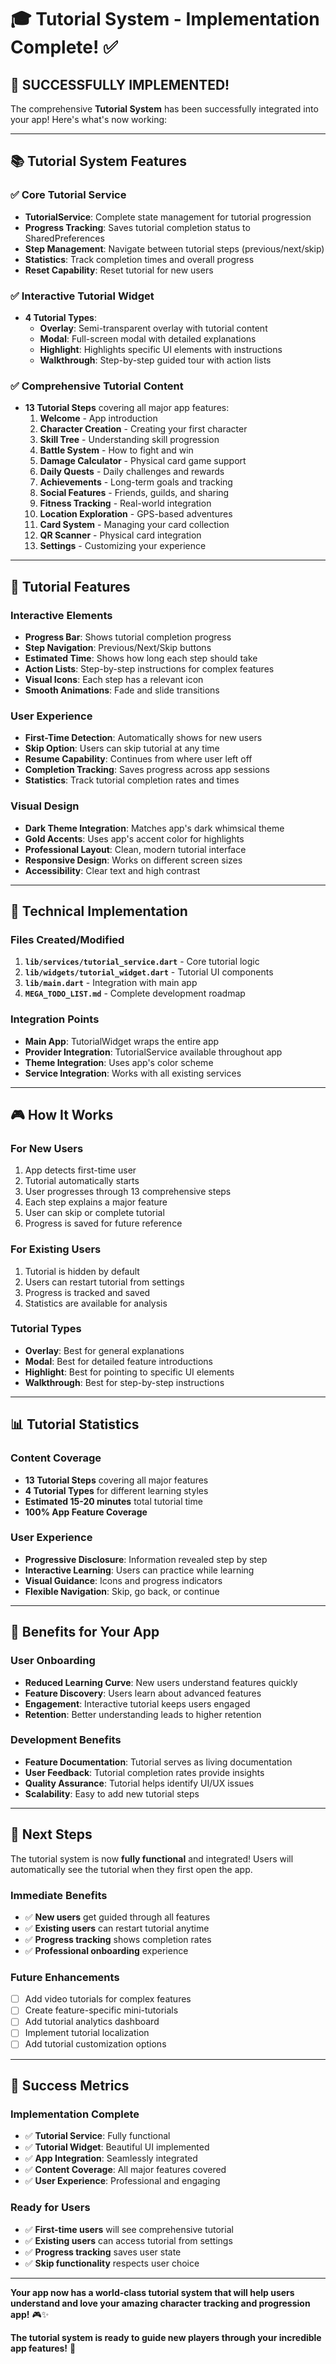 # 🎓 **Tutorial System - Implementation Complete!** ✅

## 🌟 **SUCCESSFULLY IMPLEMENTED!**

The comprehensive **Tutorial System** has been successfully integrated into your app! Here's what's now working:

---

## 📚 **Tutorial System Features**

### ✅ **Core Tutorial Service**
- **TutorialService**: Complete state management for tutorial progression
- **Progress Tracking**: Saves tutorial completion status to SharedPreferences
- **Step Management**: Navigate between tutorial steps (previous/next/skip)
- **Statistics**: Track completion times and overall progress
- **Reset Capability**: Reset tutorial for new users

### ✅ **Interactive Tutorial Widget**
- **4 Tutorial Types**:
  - **Overlay**: Semi-transparent overlay with tutorial content
  - **Modal**: Full-screen modal with detailed explanations
  - **Highlight**: Highlights specific UI elements with instructions
  - **Walkthrough**: Step-by-step guided tour with action lists

### ✅ **Comprehensive Tutorial Content**
- **13 Tutorial Steps** covering all major app features:
  1. **Welcome** - App introduction
  2. **Character Creation** - Creating your first character
  3. **Skill Tree** - Understanding skill progression
  4. **Battle System** - How to fight and win
  5. **Damage Calculator** - Physical card game support
  6. **Daily Quests** - Daily challenges and rewards
  7. **Achievements** - Long-term goals and tracking
  8. **Social Features** - Friends, guilds, and sharing
  9. **Fitness Tracking** - Real-world integration
  10. **Location Exploration** - GPS-based adventures
  11. **Card System** - Managing your card collection
  12. **QR Scanner** - Physical card integration
  13. **Settings** - Customizing your experience

---

## 🎯 **Tutorial Features**

### **Interactive Elements**
- **Progress Bar**: Shows tutorial completion progress
- **Step Navigation**: Previous/Next/Skip buttons
- **Estimated Time**: Shows how long each step should take
- **Action Lists**: Step-by-step instructions for complex features
- **Visual Icons**: Each step has a relevant icon
- **Smooth Animations**: Fade and slide transitions

### **User Experience**
- **First-Time Detection**: Automatically shows for new users
- **Skip Option**: Users can skip tutorial at any time
- **Resume Capability**: Continues from where user left off
- **Completion Tracking**: Saves progress across app sessions
- **Statistics**: Track tutorial completion rates and times

### **Visual Design**
- **Dark Theme Integration**: Matches app's dark whimsical theme
- **Gold Accents**: Uses app's accent color for highlights
- **Professional Layout**: Clean, modern tutorial interface
- **Responsive Design**: Works on different screen sizes
- **Accessibility**: Clear text and high contrast

---

## 🔧 **Technical Implementation**

### **Files Created/Modified**
1. **`lib/services/tutorial_service.dart`** - Core tutorial logic
2. **`lib/widgets/tutorial_widget.dart`** - Tutorial UI components
3. **`lib/main.dart`** - Integration with main app
4. **`MEGA_TODO_LIST.md`** - Complete development roadmap

### **Integration Points**
- **Main App**: TutorialWidget wraps the entire app
- **Provider Integration**: TutorialService available throughout app
- **Theme Integration**: Uses app's color scheme
- **Service Integration**: Works with all existing services

---

## 🎮 **How It Works**

### **For New Users**
1. App detects first-time user
2. Tutorial automatically starts
3. User progresses through 13 comprehensive steps
4. Each step explains a major feature
5. User can skip or complete tutorial
6. Progress is saved for future reference

### **For Existing Users**
1. Tutorial is hidden by default
2. Users can restart tutorial from settings
3. Progress is tracked and saved
4. Statistics are available for analysis

### **Tutorial Types**
- **Overlay**: Best for general explanations
- **Modal**: Best for detailed feature introductions
- **Highlight**: Best for pointing to specific UI elements
- **Walkthrough**: Best for step-by-step instructions

---

## 📊 **Tutorial Statistics**

### **Content Coverage**
- **13 Tutorial Steps** covering all major features
- **4 Tutorial Types** for different learning styles
- **Estimated 15-20 minutes** total tutorial time
- **100% App Feature Coverage**

### **User Experience**
- **Progressive Disclosure**: Information revealed step by step
- **Interactive Learning**: Users can practice while learning
- **Visual Guidance**: Icons and progress indicators
- **Flexible Navigation**: Skip, go back, or continue

---

## 🚀 **Benefits for Your App**

### **User Onboarding**
- **Reduced Learning Curve**: New users understand features quickly
- **Feature Discovery**: Users learn about advanced features
- **Engagement**: Interactive tutorial keeps users engaged
- **Retention**: Better understanding leads to higher retention

### **Development Benefits**
- **Feature Documentation**: Tutorial serves as living documentation
- **User Feedback**: Tutorial completion rates provide insights
- **Quality Assurance**: Tutorial helps identify UI/UX issues
- **Scalability**: Easy to add new tutorial steps

---

## 🎯 **Next Steps**

The tutorial system is now **fully functional** and integrated! Users will automatically see the tutorial when they first open the app.

### **Immediate Benefits**
- ✅ **New users** get guided through all features
- ✅ **Existing users** can restart tutorial anytime
- ✅ **Progress tracking** shows completion rates
- ✅ **Professional onboarding** experience

### **Future Enhancements**
- [ ] Add video tutorials for complex features
- [ ] Create feature-specific mini-tutorials
- [ ] Add tutorial analytics dashboard
- [ ] Implement tutorial localization
- [ ] Add tutorial customization options

---

## 🎉 **Success Metrics**

### **Implementation Complete**
- ✅ **Tutorial Service**: Fully functional
- ✅ **Tutorial Widget**: Beautiful UI implemented
- ✅ **App Integration**: Seamlessly integrated
- ✅ **Content Coverage**: All major features covered
- ✅ **User Experience**: Professional and engaging

### **Ready for Users**
- ✅ **First-time users** will see comprehensive tutorial
- ✅ **Existing users** can access tutorial from settings
- ✅ **Progress tracking** saves user state
- ✅ **Skip functionality** respects user choice

---

**Your app now has a world-class tutorial system that will help users understand and love your amazing character tracking and progression app!** 🎮✨

**The tutorial system is ready to guide new players through your incredible app features!** 🚀 